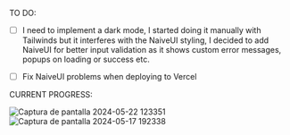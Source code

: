 TO DO:

- [ ] I need to implement a dark mode, I started doing it manually with Tailwinds but it interferes with the NaiveUI styling, I decided to add NaiveUI for better input validation as it shows custom error messages, popups on loading or success etc.

- [ ] Fix NaiveUI problems when deploying to Vercel

CURRENT PROGRESS:

![Captura de pantalla 2024-05-22 123351](https://github.com/SoraiaBarroso/Full_Stack_Nuxt/assets/115974717/8c5c03f7-d755-436d-9814-92acdd54a37d)
![Captura de pantalla 2024-05-17 192338](https://github.com/SoraiaBarroso/Full_Stack_Nuxt/assets/115974717/47e66650-967b-4428-bc7d-1d377d5b8e87)
